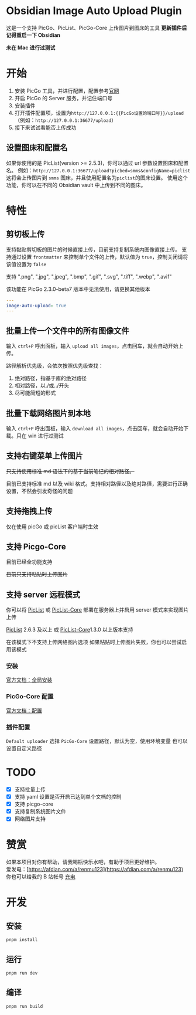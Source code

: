 # Obsidian Image Auto Upload Plugin

这是一个支持 PicGo、PicList、PicGo-Core 上传图片到图床的工具
**更新插件后记得重启一下 Obsidian**

**未在 Mac 进行过测试**

# 开始

1. 安装 PicGo 工具，并进行配置，配置参考[官网](https://github.com/Molunerfinn/PicGo)
2. 开启 PicGo 的 Server 服务，并记住端口号
3. 安装插件
4. 打开插件配置项，设置为`http://127.0.0.1:{{PicGo设置的端口号}}/upload`（例如：`http://127.0.0.1:36677/upload`）
5. 接下来试试看能否上传成功

## 设置图床和配置名

如果你使用的是 PicList(version >= 2.5.3)，你可以通过 url 参数设置图床和配置名。
例如：`http://127.0.0.1:36677/upload?picbed=smms&configName=piclist`
这将会上传图片到 `smms` 图床，并且使用配置名为`piclist`的图床设置。
使用这个功能，你可以在不同的 Obsidian vault 中上传到不同的图床。

# 特性

## 剪切板上传

支持黏贴剪切板的图片的时候直接上传，目前支持复制系统内图像直接上传。
支持通过设置 `frontmatter` 来控制单个文件的上传，默认值为 `true`，控制关闭请将该值设置为 `false`

支持 ".png", ".jpg", ".jpeg", ".bmp", ".gif", ".svg", ".tiff", ".webp", ".avif"

该功能在 PicGo 2.3.0-beta7 版本中无法使用，请更换其他版本

```yaml
---
image-auto-upload: true
---
```

## 批量上传一个文件中的所有图像文件

输入 `ctrl+P` 呼出面板，输入 `upload all images`，点击回车，就会自动开始上传。

路径解析优先级，会依次按照优先级查找：

1. 绝对路径，指基于库的绝对路径
2. 相对路径，以./或../开头
3. 尽可能简短的形式

## 批量下载网络图片到本地

输入 `ctrl+P` 呼出面板，输入 `download all images`，点击回车，就会自动开始下载。只在 win 进行过测试

## 支持右键菜单上传图片

~~只支持使用标准 md 语法下的基于当前笔记的相对路径。~~

目前已支持标准 md 以及 wiki 格式。支持相对路径以及绝对路径，需要进行正确设置，不然会引发奇怪的问题

## 支持拖拽上传

仅在使用 picGo 或 picList 客户端时生效

## 支持 Picgo-Core

目前已经全功能支持

~~目前只支持粘贴时上传图片~~

## 支持 server 远程模式

你可以将 [PicList](https://github.com/Kuingsmile/PicList/releases) 或 [PicList-Core](https://github.com/Kuingsmile/PicList-Core) 部署在服务器上并启用 server 模式来实现图片上传

[PicList](https://github.com/Kuingsmile/PicList/releases) 2.6.3 及以上 或 [PicList-Core](https://github.com/Kuingsmile/PicList-Core)1.3.0 以上版本支持

在该模式下不支持上传网络图片选项
如果粘贴时上传图片失败，你也可以尝试启用该模式

### 安装

[官方文档：全局安装](https://picgo.github.io/PicGo-Core-Doc/zh/guide/getting-started.html#%E5%85%A8%E5%B1%80%E5%AE%89%E8%A3%85)

### PicGo-Core 配置

[官方文档：配置](https://picgo.github.io/PicGo-Core-Doc/zh/guide/config.html#%E9%BB%98%E8%AE%A4%E9%85%8D%E7%BD%AE%E6%96%87%E4%BB%B6)

### 插件配置

`Default uploader` 选择 `PicGo-Core`
设置路径，默认为空，使用环境变量
也可以设置自定义路径

# TODO

- [x] 支持批量上传
- [x] 支持 yaml 设置是否开启已达到单个文档的控制
- [x] 支持 picgo-core
- [x] 支持复制系统图片文件
- [x] 网络图片支持

# 赞赏

如果本项目对你有帮助，请我喝瓶快乐水吧，有助于项目更好维护。  
爱发电：[https://afdian.com/a/renmu123](https://afdian.com/a/renmu123)  
你也可以给我的 B 站帐号 [充电](https://space.bilibili.com/10995238)

# 开发

## 安装

`pnpm install`

## 运行

`pnpm run dev`

## 编译

`pnpm run build`
